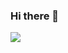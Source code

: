 ### Hi there 👋

<a href="t.me/ADerzhko">
  <img src="https://img.shields.io/badge/Telegram-2CA5E0?style=for-the-badge&logo=telegram&logoColor=white">
</a>

<!--
**Derzhko/Derzhko** is a ✨ _special_ ✨ repository because its `README.md` (this file) appears on your GitHub profile.

Here are some ideas to get you started:

- 🔭 I’m currently working on ...
- 🌱 I’m currently learning ...
- 👯 I’m looking to collaborate on ...
- 🤔 I’m looking for help with ...
- 💬 Ask me about ...
- 📫 How to reach me: ...
- 😄 Pronouns: ...
- ⚡ Fun fact: ...
-->
